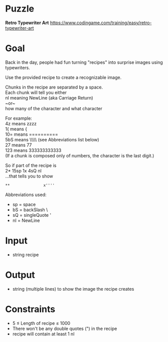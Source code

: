 # Puzzle
**Retro Typewriter Art** https://www.codingame.com/training/easy/retro-typewriter-art

# Goal
Back in the day, people had fun turning "recipes" into surprise images using typewriters.

Use the provided recipe to create a recognizable image.

Chunks in the recipe are separated by a space.  
Each chunk will tell you either  
nl meaning NewLine (aka Carriage Return)  
~or~  
how many of the character and what character  

For example:  
4z means zzzz  
1{ means {  
10= means ==========  
5bS means \\\\\\\\\\ (see Abbreviations list below)  
27 means 77  
123 means 333333333333  
(If a chunk is composed only of numbers, the character is the last digit.)  

So if part of the recipe is  
2* 15sp 1x 4sQ nl  
...that tells you to show  
```
**               x''''

```

Abbreviations used:  
* sp = space
* bS = backSlash \
* sQ = singleQuote '
* nl = NewLine

# Input
* string recipe

# Output
* string (multiple lines) to show the image the recipe creates

# Constraints
* 5 ≤ Length of recipe ≤ 1000
* There won't be any double quotes (") in the recipe
* recipe will contain at least 1 nl
